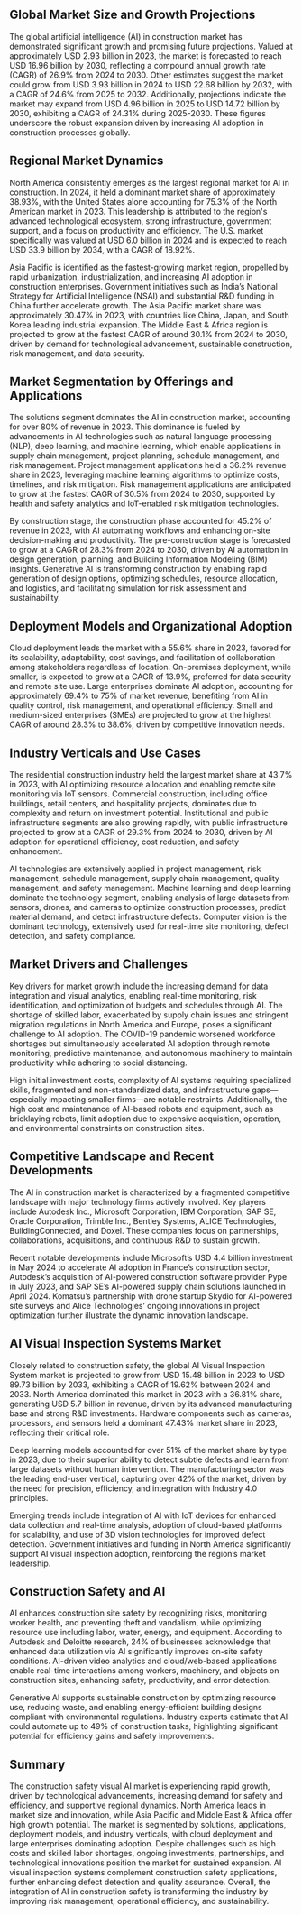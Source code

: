 ## Global Market Size and Growth Projections
The global artificial intelligence (AI) in construction market has demonstrated significant growth and promising future projections. Valued at approximately USD 2.93 billion in 2023, the market is forecasted to reach USD 16.96 billion by 2030, reflecting a compound annual growth rate (CAGR) of 26.9% from 2024 to 2030. Other estimates suggest the market could grow from USD 3.93 billion in 2024 to USD 22.68 billion by 2032, with a CAGR of 24.6% from 2025 to 2032. Additionally, projections indicate the market may expand from USD 4.96 billion in 2025 to USD 14.72 billion by 2030, exhibiting a CAGR of 24.31% during 2025-2030. These figures underscore the robust expansion driven by increasing AI adoption in construction processes globally.

## Regional Market Dynamics
North America consistently emerges as the largest regional market for AI in construction. In 2024, it held a dominant market share of approximately 38.93%, with the United States alone accounting for 75.3% of the North American market in 2023. This leadership is attributed to the region's advanced technological ecosystem, strong infrastructure, government support, and a focus on productivity and efficiency. The U.S. market specifically was valued at USD 6.0 billion in 2024 and is expected to reach USD 33.9 billion by 2034, with a CAGR of 18.92%. 

Asia Pacific is identified as the fastest-growing market region, propelled by rapid urbanization, industrialization, and increasing AI adoption in construction enterprises. Government initiatives such as India’s National Strategy for Artificial Intelligence (NSAI) and substantial R&D funding in China further accelerate growth. The Asia Pacific market share was approximately 30.47% in 2023, with countries like China, Japan, and South Korea leading industrial expansion. The Middle East & Africa region is projected to grow at the fastest CAGR of around 30.1% from 2024 to 2030, driven by demand for technological advancement, sustainable construction, risk management, and data security.

## Market Segmentation by Offerings and Applications
The solutions segment dominates the AI in construction market, accounting for over 80% of revenue in 2023. This dominance is fueled by advancements in AI technologies such as natural language processing (NLP), deep learning, and machine learning, which enable applications in supply chain management, project planning, schedule management, and risk management. Project management applications held a 36.2% revenue share in 2023, leveraging machine learning algorithms to optimize costs, timelines, and risk mitigation. Risk management applications are anticipated to grow at the fastest CAGR of 30.5% from 2024 to 2030, supported by health and safety analytics and IoT-enabled risk mitigation technologies.

By construction stage, the construction phase accounted for 45.2% of revenue in 2023, with AI automating workflows and enhancing on-site decision-making and productivity. The pre-construction stage is forecasted to grow at a CAGR of 28.3% from 2024 to 2030, driven by AI automation in design generation, planning, and Building Information Modeling (BIM) insights. Generative AI is transforming construction by enabling rapid generation of design options, optimizing schedules, resource allocation, and logistics, and facilitating simulation for risk assessment and sustainability.

## Deployment Models and Organizational Adoption
Cloud deployment leads the market with a 55.6% share in 2023, favored for its scalability, adaptability, cost savings, and facilitation of collaboration among stakeholders regardless of location. On-premises deployment, while smaller, is expected to grow at a CAGR of 13.9%, preferred for data security and remote site use. Large enterprises dominate AI adoption, accounting for approximately 69.4% to 75% of market revenue, benefiting from AI in quality control, risk management, and operational efficiency. Small and medium-sized enterprises (SMEs) are projected to grow at the highest CAGR of around 28.3% to 38.6%, driven by competitive innovation needs.

## Industry Verticals and Use Cases
The residential construction industry held the largest market share at 43.7% in 2023, with AI optimizing resource allocation and enabling remote site monitoring via IoT sensors. Commercial construction, including office buildings, retail centers, and hospitality projects, dominates due to complexity and return on investment potential. Institutional and public infrastructure segments are also growing rapidly, with public infrastructure projected to grow at a CAGR of 29.3% from 2024 to 2030, driven by AI adoption for operational efficiency, cost reduction, and safety enhancement.

AI technologies are extensively applied in project management, risk management, schedule management, supply chain management, quality management, and safety management. Machine learning and deep learning dominate the technology segment, enabling analysis of large datasets from sensors, drones, and cameras to optimize construction processes, predict material demand, and detect infrastructure defects. Computer vision is the dominant technology, extensively used for real-time site monitoring, defect detection, and safety compliance.

## Market Drivers and Challenges
Key drivers for market growth include the increasing demand for data integration and visual analytics, enabling real-time monitoring, risk identification, and optimization of budgets and schedules through AI. The shortage of skilled labor, exacerbated by supply chain issues and stringent migration regulations in North America and Europe, poses a significant challenge to AI adoption. The COVID-19 pandemic worsened workforce shortages but simultaneously accelerated AI adoption through remote monitoring, predictive maintenance, and autonomous machinery to maintain productivity while adhering to social distancing.

High initial investment costs, complexity of AI systems requiring specialized skills, fragmented and non-standardized data, and infrastructure gaps—especially impacting smaller firms—are notable restraints. Additionally, the high cost and maintenance of AI-based robots and equipment, such as bricklaying robots, limit adoption due to expensive acquisition, operation, and environmental constraints on construction sites.

## Competitive Landscape and Recent Developments
The AI in construction market is characterized by a fragmented competitive landscape with major technology firms actively involved. Key players include Autodesk Inc., Microsoft Corporation, IBM Corporation, SAP SE, Oracle Corporation, Trimble Inc., Bentley Systems, ALICE Technologies, BuildingConnected, and Doxel. These companies focus on partnerships, collaborations, acquisitions, and continuous R&D to sustain growth.

Recent notable developments include Microsoft’s USD 4.4 billion investment in May 2024 to accelerate AI adoption in France’s construction sector, Autodesk’s acquisition of AI-powered construction software provider Pype in July 2023, and SAP SE’s AI-powered supply chain solutions launched in April 2024. Komatsu’s partnership with drone startup Skydio for AI-powered site surveys and Alice Technologies’ ongoing innovations in project optimization further illustrate the dynamic innovation landscape.

## AI Visual Inspection Systems Market
Closely related to construction safety, the global AI Visual Inspection System market is projected to grow from USD 15.48 billion in 2023 to USD 89.73 billion by 2033, exhibiting a CAGR of 19.62% between 2024 and 2033. North America dominated this market in 2023 with a 36.81% share, generating USD 5.7 billion in revenue, driven by its advanced manufacturing base and strong R&D investments. Hardware components such as cameras, processors, and sensors held a dominant 47.43% market share in 2023, reflecting their critical role.

Deep learning models accounted for over 51% of the market share by type in 2023, due to their superior ability to detect subtle defects and learn from large datasets without human intervention. The manufacturing sector was the leading end-user vertical, capturing over 42% of the market, driven by the need for precision, efficiency, and integration with Industry 4.0 principles.

Emerging trends include integration of AI with IoT devices for enhanced data collection and real-time analysis, adoption of cloud-based platforms for scalability, and use of 3D vision technologies for improved defect detection. Government initiatives and funding in North America significantly support AI visual inspection adoption, reinforcing the region’s market leadership.

## Construction Safety and AI
AI enhances construction site safety by recognizing risks, monitoring worker health, and preventing theft and vandalism, while optimizing resource use including labor, water, energy, and equipment. According to Autodesk and Deloitte research, 24% of businesses acknowledge that enhanced data utilization via AI significantly improves on-site safety conditions. AI-driven video analytics and cloud/web-based applications enable real-time interactions among workers, machinery, and objects on construction sites, enhancing safety, productivity, and error detection.

Generative AI supports sustainable construction by optimizing resource use, reducing waste, and enabling energy-efficient building designs compliant with environmental regulations. Industry experts estimate that AI could automate up to 49% of construction tasks, highlighting significant potential for efficiency gains and safety improvements.

## Summary
The construction safety visual AI market is experiencing rapid growth, driven by technological advancements, increasing demand for safety and efficiency, and supportive regional dynamics. North America leads in market size and innovation, while Asia Pacific and Middle East & Africa offer high growth potential. The market is segmented by solutions, applications, deployment models, and industry verticals, with cloud deployment and large enterprises dominating adoption. Despite challenges such as high costs and skilled labor shortages, ongoing investments, partnerships, and technological innovations position the market for sustained expansion. AI visual inspection systems complement construction safety applications, further enhancing defect detection and quality assurance. Overall, the integration of AI in construction safety is transforming the industry by improving risk management, operational efficiency, and sustainability.